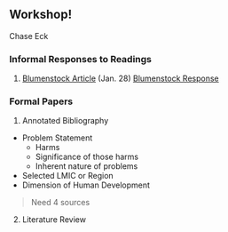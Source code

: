 ## Workshop!

Chase Eck

### Informal Responses to Readings

1. [Blumenstock Article](https://www.nature.com/magazine-assets/d41586-018-06215-5/d41586-018-06215-5.pdf) (Jan. 28) [Blumenstock Response](https://chase4eck.github.io/workshop-/blumenstock)


### Formal Papers

1. Annotated Bibliography
- Problem Statement
  - Harms
  - Significance of those harms
  - Inherent nature of problems
- Selected LMIC or Region
- Dimension of Human Development
> Need 4 sources

2. Literature Review
